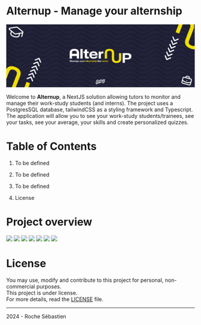 # Alternup - Manage your alternship

![Image Description](docs/readme_cover.jpg)  

Welcome to **Alternup**, a NextJS solution allowing tutors to monitor and manage their work-study students (and interns). The project uses a PostgresSQL database, tailwindCSS as a styling framework and Typescript. The application will allow you to see your work-study students/trainees, see your tasks, see your average, your skills and create personalized quizzes.



# Table of Contents

1. To be defined

2. To be defined

3. To be defined

4. License

# Project overview
[![](https://img.shields.io/badge/Next-black?style=for-the-badge&logo=next.js&logoColor=white)](https://www.figma.com)
[![](https://img.shields.io/badge/TypeScript-007ACC?style=for-the-badge&logo=typescript&logoColor=white)](https://www.typescriptlang.org/)
[![](https://img.shields.io/badge/Tailwind_CSS-38B2AC?style=for-the-badge&logo=tailwind-css&logoColor=white)](https://tailwindcss.com/)
[![](https://img.shields.io/badge/Node.js-43853D?style=for-the-badge&logo=node.js&logoColor=white)](https://nodejs.org/en)
[![](https://img.shields.io/badge/PostgreSQL-316192?style=for-the-badge&logo=postgresql&logoColor=white)](https://www.postgresql.org/)
[![](https://img.shields.io/badge/npm-CB3837?style=for-the-badge&logo=npm&logoColor=white)](https://www.npmjs.com/)
[![](https://img.shields.io/badge/figma-%23F24E1E.svg?style=for-the-badge&logo=figma&logoColor=white)](https://www.figma.com)

# License

You may use, modify and contribute to this project for personal, non-commercial purposes.  
This project is under license.  
For more details, read the [LICENSE](LICENSE) file.

---
2024 - Roche Sébastien